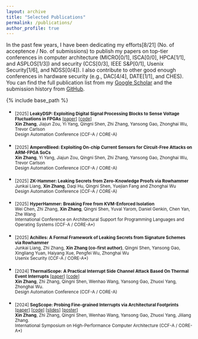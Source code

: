 ```yaml
---
layout: archive
title: "Selected Publications"
permalink: /publications/
author_profile: true
---
```

In the past few years, I have been dedicating my efforts[8/21] (No. of acceptence / No. of submissions) to publish my papers on top-tier conferences in computer architecture (MICRO[0/1], ISCA[0/0], HPCA[1/1], and ASPLOS[1/3]) and security (CCS[0/3], IEEE S&P[0/1], Usenix Security[1/6], and NDSS[0/4]). I also contribute to other good enough conferences in hardware security (e.g., DAC[4/4], DATE[1/1], and CHES). You can find the full publication list from my [Google Scholar](https://scholar.google.com/citations?user=rYAO48wAAAAJ&hl=en) and the submission history from [GitHub](https://zhangxin00.github.io/submissions).

{% include base_path %}
- <sub> [2025] **LeakyDSP: Exploiting Digital Signal Processing Blocks to Sense Voltage Fluctuations in FPGAs** [[paper](https://zhangxin00.github.io/files/LeakyDSP.pdf)] [[code](https://github.com/jjzou2002/LeakyDSP)] <br/>
  **Xin Zhang**, Jiajun Zou, Yi Yang, Qingni Shen, Zhi Zhang, Yansong Gao, Zhonghai Wu, Trevor Carlson <br/>
  Design Automation Conference (CCF-A / CORE-A) <br/>

- <sub> [2025] **AmpereBleed: Exploiting On-chip Current Sensors for Circuit-Free Attacks on ARM-FPGA SoCs** <br/>
  **Xin Zhang**, Yi Yang, Jiajun Zou, Qingni Shen, Zhi Zhang, Yansong Gao, Zhonghai Wu, Trevor Carlson <br/>
  Design Automation Conference (CCF-A / CORE-A) <br/>

- <sub> [2025] **ZK-Hammer: Leaking Secrets from Zero-Knowledge Proofs via Rowhammer** <br/>
  Junkai Liang, **Xin Zhang**, Daqi Hu, Qingni Shen, Yuejian Fang and Zhonghai Wu <br/>
  Design Automation Conference (CCF-A / CORE-A) <br/>
  
- <sub> [2025] **HyperHammer: Breaking Free from KVM-Enforced Isolation** <br/>
  Wei Chen, Zhi Zhang, **Xin Zhang**, Qingni Shen, Yuval Yarom, Daniel Genkin, Chen Yan, Zhe Wang <br/>
  International Conference on Architectural Support for Programming Languages and Operating Systems (CCF-A / CORE-A*) <br/>
  
- <sub> [2025] **Achilles: A Formal Framework of Leaking Secrets from Signature Schemes via Rowhammer** <br/>
  Junkai Liang, Zhi Zhang, **Xin Zhang (co-first author)**, Qingni Shen, Yansong Gao, Xingliang Yuan, Haiyang Xue, Pengfei Wu, Zhonghai Wu <br/>
  Usenix Security (CCF-A / CORE-A*) <br/>
  
- <sub> [2024] **ThermalScope: A Practical Interrupt Side Channel Attack Based On Thermal Event Interrupts** [[paper](https://zhangxin00.github.io/files/ThermalScope.pdf)] [[code](https://github.com/zhangxin00/thermalscope)]<br/>
   **Xin Zhang**, Zhi Zhang, Qingni Shen, Wenhao Wang, Yansong Gao, Zhuoxi Yang, Zhonghai Wu. <br/>
   Design Automation Conference (CCF-A / CORE-A) <br/>
  
- <sub> [2024] **SegScope: Probing Fine-grained Interrupts via Architectural Footprints** [[paper](https://zhangxin00.github.io/files/SegScope.pdf)] [[code](https://github.com/zhangxin00/segscope/)] [[slides](https://zhangxin00.github.io/files/HPCA2024-SegScope.pdf)] [[poster](https://zhangxin00.github.io/files/poster-segscope.pdf)] <br/>
   **Xin Zhang**, Zhi Zhang, Qingni Shen, Wenhao Wang, Yansong Gao, Zhuoxi Yang, Jiliang Zhang. <br/>
   International Symposium on High-Performance Computer Architecture (CCF-A / CORE-A*) <br/>

<!--
You can find my submission history [here](https://zhangxin00.github.io/submissions/).
-->
  

